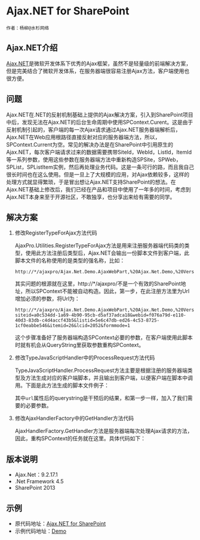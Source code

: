 # Ajax.NET for SharePoint

    作者：杨柳@水杉网络

## Ajax.NET介绍
[Ajax.NET](http://ajaxpro.codeplex.com/)是微软开发体系下优秀的Ajax框架，虽然不是轻量级的前端解决方案，但是完美结合了微软开发体系，在服务器端很容易注册Ajax方法，客户端使用也很方便。

## 问题
Ajax.NET在.NET的反射机制基础上提供的Ajax解决方案，引入到SharePoint项目中后，发现无法在Ajax.NET的后台生命周期中使用SPContext.Curent。这是由于反射机制引起的，客户端的每一次Ajax请求通过Ajax.NET服务器端解析后，Ajax.NET在Web应用根路径直接反射对应的服务器端方法，所以，SPContext.Current为空。常见的解决办法是在SharePoint中引用原生的Ajax.NET，每次客户端请求过来的数据需要携带SiteId，WebId，ListId，ItemId等一系列参数，使用这些参数在服务器端方法中重新构造SPSite，SPWeb，SPList，SPListItem实例，然后再处理业务代码。这是一条可行的路，而且我自己很长时间也在这么使用。但是一旦上了大规模的应用，对Ajax依赖较多，这样的处理方式就显得繁琐，于是冒出想让Ajax.NET支持SharePoint的想法。在Ajax.NET基础上修改后，我们已经在产品和项目中使用了一年多的时间，考虑到Ajax.NET本身来至于开源社区，不敢独享，也分享出来给有需要的同学。

## 解决方案
1. 修改RegisterTypeForAjax方法代码

	AjaxPro.Utilities.RegisterTypeForAjax方法是用来注册服务器端代码类的类型，使用此方法注册后类型后，Ajax.NET会输出一份脚本文件到客户端，此脚本文件的名称使用的是类型的强名称，比如：

	```
	http://*/ajaxpro/Ajax.Net.Demo.AjaxWebPart,%20Ajax.Net.Demo,%20Version=1.0.0.0,%20Culture=neutral,%20PublicKeyToken=62b55bddef13ac12.ashx
	```
	其实问题的根源就在这里，http://*/ajaxpro/不是一个有效的SharePoint地址，所以SPContext不能被自动构造。因此，第一步，在此注册方法里为Url增加必须的参数，将Url为：

	```
	http://*/ajaxpro/Ajax.Net.Demo.AjaxWebPart,%20Ajax.Net.Demo,%20Version=1.0.0.0,%20Culture=neutral,%20PublicKeyToken=62b55bddef13ac12.ashx?siteid=a0c534dd-1a69-4b90-95cb-d5af37adca18&webid=f076a79d-e110-40d3-83db-c4d4accf43b5&listid=5e6c47db-ed26-4c53-8725-1cf0eabbe546&itemid=26&lcid=2052&formmode=1
	```
	这个步骤准备好了服务器端构造SPContext必要的参数，在客户端使用此脚本时就有机会从QueryString里获取参数重构SPContext。
2. 修改TypeJavaScriptHandler中的ProcessRequest方法代码

	TypeJavaScriptHandler.ProcessRequest方法主要是根据注册的服务器端类型及方法生成对应的客户端脚本，并且输出到客户端，以便客户端在脚本中调用。下面是此方法生成的脚本文件例子：

	<script src="https://code.csdn.net/snippets/591780.js"></script>

	其中```url```属性后的querystring是干预后的结果，和第一步一样，加入了我们需要的必要参数。

3. 修改AjaxHandlerFactory中的GetHandler方法代码

	AjaxHandlerFactory.GetHandler方法是服务器端每次处理Ajax请求的方法，因此，重构SPContext的任务就在这里。具体代码如下：

	<script src="https://code.csdn.net/snippets/591771.js"></script>

## 版本说明

* Ajax.Net：9.2.17.1
* .Net Framework 4.5
* SharePoint 2013

## 示例
* 原代码地址：[Ajax.NET for SharePoint](https://github.com/shuishan-tech/ajax.net)
* 示例代码地址：[Demo](https://github.com/shuishan-tech/ajax.net/Demo/Ajax.Net.Demo)
